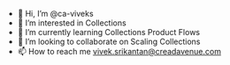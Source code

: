 - 👋 Hi, I’m @ca-viveks
- 👀 I’m interested in Collections
- 🌱 I’m currently learning Collections Product Flows
- 💞️ I’m looking to collaborate on Scaling Collections
- 📫 How to reach me vivek.srikantan@creadavenue.com

<!---
ca-viveks/ca-viveks is a ✨ special ✨ repository because its `README.md` (this file) appears on your GitHub profile.
You can click the Preview link to take a look at your changes.
--->
